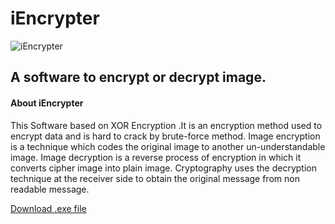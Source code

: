 # iEncrypter

![iEncrypter](https://user-images.githubusercontent.com/76870141/148881974-571ef989-63c1-4dbc-a382-c0513916da4b.png)

<h2>A software to encrypt or decrypt image.</h2>

<h4>About iEncrypter</h4>

This Software based on XOR Encryption .It is an encryption method used to encrypt data and is hard to crack by brute-force method.
Image encryption is a technique which codes the original image to another un-understandable image.
Image decryption is a reverse process of encryption in which it converts cipher image into plain image.
Cryptography uses the decryption technique at the receiver side to obtain the original message from non readable message.

<a href="https://doc-08-a0-docs.googleusercontent.com/docs/securesc/d24dlh6i5rfuvrn0dclpphgrrphhi446/jl0oqlnsp0gv20pekdjpsu4fu2deekik/1641887625000/14903342250187872287/14903342250187872287/14mT9yvRFK0aCDIiF3uWaYg6SOUYGlj4a?e=download&authuser=2&nonce=8kdil1dprsvfi&user=14903342250187872287&hash=4s6mm6dprl7c1sjhqi2cotn1i5ho5jnl">Download .exe file</a>
